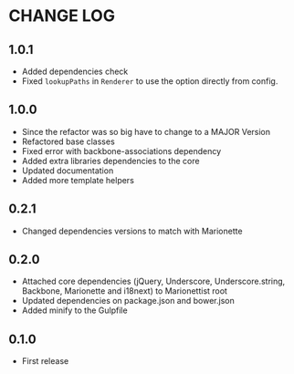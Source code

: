 # CHANGE LOG

## 1.0.1

* Added dependencies check
* Fixed `lookupPaths` in `Renderer` to use the option directly from config.

## 1.0.0

* Since the refactor was so big have to change to a MAJOR Version
* Refactored base classes
* Fixed error with backbone-associations dependency
* Added extra libraries dependencies to the core
* Updated documentation
* Added more template helpers

## 0.2.1

* Changed dependencies versions to match with Marionette

## 0.2.0

* Attached core dependencies (jQuery, Underscore, Underscore.string, Backbone, Marionette and i18next) to Marionettist root
* Updated dependencies on package.json and bower.json
* Added minify to the Gulpfile

## 0.1.0

* First release

